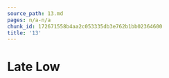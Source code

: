 ```yaml
---
source_path: 13.md
pages: n/a-n/a
chunk_id: 172671558b4aa2c053335db3e762b1bb02364600
title: '13'
---
```

# Late Low

